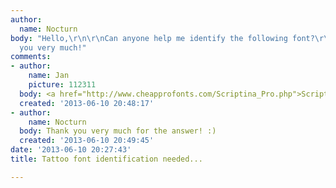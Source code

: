 ```yaml
---
author:
  name: Nocturn
body: "Hello,\r\n\r\nCan anyone help me identify the following font?\r\n\r\nThank
  you very much!"
comments:
- author:
    name: Jan
    picture: 112311
  body: <a href="http://www.cheapprofonts.com/Scriptina_Pro.php">Scriptina</a>.
  created: '2013-06-10 20:48:17'
- author:
    name: Nocturn
  body: Thank you very much for the answer! :)
  created: '2013-06-10 20:49:45'
date: '2013-06-10 20:27:43'
title: Tattoo font identification needed...

---
```

